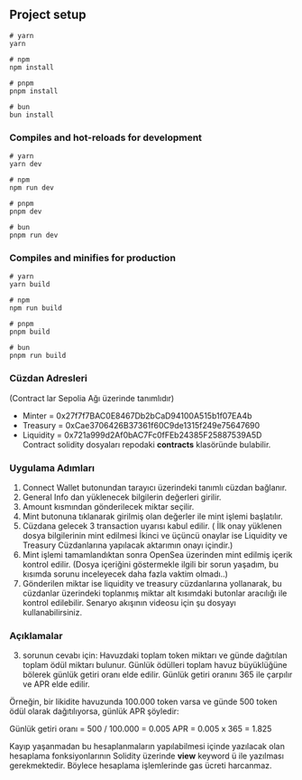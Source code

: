 ## Project setup

```
# yarn
yarn

# npm
npm install

# pnpm
pnpm install

# bun
bun install
```

### Compiles and hot-reloads for development

```
# yarn
yarn dev

# npm
npm run dev

# pnpm
pnpm dev

# bun
pnpm run dev
```

### Compiles and minifies for production

```
# yarn
yarn build

# npm
npm run build

# pnpm
pnpm build

# bun
pnpm run build
```

### Cüzdan Adresleri
(Contract lar Sepolia Ağı üzerinde tanımlıdır)
- Minter = 0x27f7f7BAC0E8467Db2bCaD94100A515b1f07EA4b
- Treasury = 0xCae3706426B37361f60C9de1315f249e75647690
- Liquidity = 0x721a999d2Af0bAC7Fc0fFEb24385F25887539A5D
  Contract solidity dosyaları repodaki **contracts** klasöründe bulabilir.

### Uygulama Adımları
1. Connect Wallet butonundan tarayıcı üzerindeki tanımlı cüzdan bağlanır.
2. General Info dan yüklenecek bilgilerin değerleri girilir.
3. Amount kısmından gönderilecek miktar seçilir.
4. Mint butonuna tıklanarak girilmiş olan değerler ile mint işlemi başlatılır.
5. Cüzdana gelecek 3 transaction uyarısı kabul edilir.
( İlk onay yüklenen dosya bilgilerinin mint edilmesi
İkinci ve üçüncü onaylar ise Liquidity ve Treasury Cüzdanlarına yapılacak aktarımın onayı içindir.)
6. Mint işlemi tamamlandıktan sonra OpenSea üzerinden mint edilmiş içerik kontrol edilir.
(Dosya içeriğini göstermekle ilgili bir sorun yaşadım, bu kısımda sorunu inceleyecek daha fazla vaktim olmadı..)
7. Gönderilen miktar ise liquidity ve treasury cüzdanlarına yollanarak, bu cüzdanlar üzerindeki toplanmış miktar alt kısımdaki butonlar aracılığı ile kontrol edilebilir.
Senaryo akışının videosu için şu dosyayı kullanabilirsiniz.

### Açıklamalar
3. sorunun cevabı için:
Havuzdaki toplam token miktarı ve günde dağıtılan toplam ödül miktarı bulunur.
Günlük ödülleri toplam havuz büyüklüğüne bölerek günlük getiri oranı elde edilir.
Günlük getiri oranını 365 ile çarpılır ve APR elde edilir.

Örneğin, bir likidite havuzunda 100.000 token varsa ve günde 500 token ödül olarak dağıtılıyorsa, günlük APR şöyledir:

Günlük getiri oranı = 500 / 100.000 = 0.005
APR = 0.005 x 365 = 1.825

Kayıp yaşanmadan bu hesaplanmaların yapılabilmesi içinde yazılacak olan hesaplama fonksiyonlarının Solidity üzerinde **view** keyword ü ile yazılması gerekmektedir. Böylece hesaplama işlemlerinde gas ücreti harcanmaz. 
